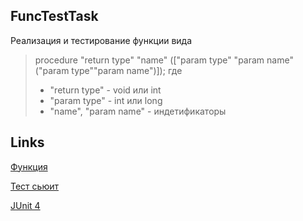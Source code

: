 ## FuncTestTask
Реализация и тестирование функции вида
>procedure "return type" "name" (["param type" "param name"("param type""param name")]); где
>* "return type" - void или int
>* "param type" - int или long
>* "name", "param name" - индетификаторы

## Links
[Функция](https://github.com/sadnovember2/FuncTestTask/blob/master/src/main/java/Function.java)

[Тест сьюит](https://github.com/sadnovember2/FuncTestTask/blob/master/src/test/java/TestUnit.java)

[JUnit 4](https://mvnrepository.com/artifact/junit/junit/4.12)
